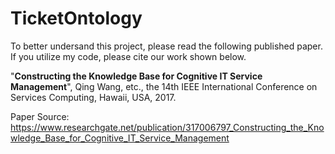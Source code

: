 # TicketOntology

To better undersand this project, please read the following published paper. If you utilize my code, please cite our work shown below.

"<b>Constructing the Knowledge Base for Cognitive IT Service Management</b>", 
Qing Wang, etc., the 14th IEEE International Conference on Services Computing, Hawaii, USA, 2017.

Paper Source: <a>https://www.researchgate.net/publication/317006797_Constructing_the_Knowledge_Base_for_Cognitive_IT_Service_Management</a>


